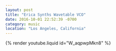 ```yaml
---
layout: post
title: "Erica Synths Wavetable VCO"
date: 2016-10-01 22:52:39 -0700
category: music
location: "Los Angeles, California"
---
```



{% render youtube.liquid id="W_aqpwpMkn8" %}
